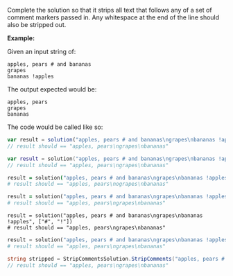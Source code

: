 Complete the solution so that it strips all text that follows any of a set of comment markers passed in. Any whitespace at the end of the line should also be stripped out. 

**Example:**

Given an input string of:
```
apples, pears # and bananas
grapes
bananas !apples
```

The output expected would be:
```
apples, pears
grapes
bananas
```

The code would be called like so:

```javascript
var result = solution("apples, pears # and bananas\ngrapes\nbananas !apples", ["#", "!"])
// result should == "apples, pears\ngrapes\nbananas"

```

```kotlin
var result = solution("apples, pears # and bananas\ngrapes\nbananas !apples", charArrayOf('#', '!'))
// result should == "apples, pears\ngrapes\nbananas"

```

```coffeescript
result = solution("apples, pears # and bananas\ngrapes\nbananas !apples", ["#", "!"])
# result should == "apples, pears\nograpes\nbananas"

```

```ruby
result = solution("apples, pears # and bananas\ngrapes\nbananas !apples", ["#", "!"])
# result should == "apples, pears\ngrapes\nbananas"

```

```crystal
result = solution("apples, pears # and bananas\ngrapes\nbananas !apples", ["#", "!"])
# result should == "apples, pears\ngrapes\nbananas"

```

```python
result = solution("apples, pears # and bananas\ngrapes\nbananas !apples", ["#", "!"])
# result should == "apples, pears\ngrapes\nbananas"

```

```csharp
string stripped = StripCommentsSolution.StripComments("apples, pears # and bananas\ngrapes\nbananas !apples", new [] { "#", "!" })
// result should == "apples, pears\ngrapes\nbananas"
```
